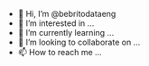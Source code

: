 - 👋 Hi, I’m @bebritodataeng
- 👀 I’m interested in ...
- 🌱 I’m currently learning ...
- 💞️ I’m looking to collaborate on ...
- 📫 How to reach me ...

<!---
bebritodataeng/bebritodataeng is a ✨ special ✨ repository because its `README.md` (this file) appears on your GitHub profile.
You can click the Preview link to take a look at your changes.
--->
